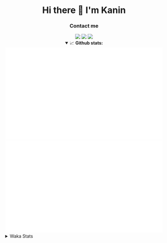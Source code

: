 <div align="center">
 <h1>Hi there 👋 I'm Kanin</h1>
 <h3>Contact me</h3>
 <a href="mailto:im@kanin.dev"><img src="https://img.shields.io/badge/gmail-%23D14836.svg?&style=for-the-badge&logo=gmail&logoColor=white"/></a>
 <a href="https://twitter.com/KaninDev"><img src="https://img.shields.io/badge/twitter-%231DA1F2.svg?&style=for-the-badge&logo=twitter&logoColor=white"/></a>
 <a href="https://www.linkedin.com/in/KaninDev"><img src="https://img.shields.io/badge/linkedin-%230077B5.svg?&style=for-the-badge&logo=linkedin&logoColor=white"/></a>
<details open>
  <summary>📈 <b>Github stats:</b></summary>
  <img src="https://github.com/Kanin/Kanin/blob/master/scripts/GitHubStats/generated/overview.svg"/>
  <img src="https://github.com/Kanin/Kanin/blob/master/scripts/GitHubStats/generated/languages.svg"/>
</details>
</div>

<details>
 <summary>Waka Stats</summary>

<!--START_SECTION:waka-->
![Profile Views](http://img.shields.io/badge/Profile%20Views-28-blue)

![Lines of code](https://img.shields.io/badge/From%20Hello%20World%20I%27ve%20Written-12698%20lines%20of%20code-blue)

**🐱 My Github Data** 

> 🏆 386 Contributions in the Year 2020
 > 
> 📦 13.3 kB Used in Github's Storage 
 > 
> 🚫 Not Opted to Hire
 > 
> 📜 7 Public Repositories 
 > 
> 🔑 3 Private Repositories  
 > 
**I'm an Early 🐤** 

```text
🌞 Morning    83 commits     ██████░░░░░░░░░░░░░░░░░░░   24.06% 
🌆 Daytime    123 commits    █████████░░░░░░░░░░░░░░░░   35.65% 
🌃 Evening    80 commits     █████░░░░░░░░░░░░░░░░░░░░   23.19% 
🌙 Night      59 commits     ████░░░░░░░░░░░░░░░░░░░░░   17.1%

```
📅 **I'm Most Productive on Sunday** 

```text
Monday       65 commits     ████░░░░░░░░░░░░░░░░░░░░░   18.84% 
Tuesday      43 commits     ███░░░░░░░░░░░░░░░░░░░░░░   12.46% 
Wednesday    52 commits     ███░░░░░░░░░░░░░░░░░░░░░░   15.07% 
Thursday     29 commits     ██░░░░░░░░░░░░░░░░░░░░░░░   8.41% 
Friday       41 commits     ███░░░░░░░░░░░░░░░░░░░░░░   11.88% 
Saturday     43 commits     ███░░░░░░░░░░░░░░░░░░░░░░   12.46% 
Sunday       72 commits     █████░░░░░░░░░░░░░░░░░░░░   20.87%

```


📊 **This Week I Spent My Time On** 

```text
⌚︎ Time Zone: America/New_York

💬 Programming Languages: 
JavaScript               7 mins              ████████████░░░░░░░░░░░░░   48.88% 
Properties               3 mins              ██████░░░░░░░░░░░░░░░░░░░   23.86% 
Groovy                   3 mins              █████░░░░░░░░░░░░░░░░░░░░   19.66% 
Git Config               0 secs              ░░░░░░░░░░░░░░░░░░░░░░░░░   3.44% 
Other                    0 secs              ░░░░░░░░░░░░░░░░░░░░░░░░░   2.87%

🔥 Editors: 
IntelliJ                 15 mins             █████████████████████████   100.0%

🐱‍💻 Projects: 
get-info                 7 mins              ████████████░░░░░░░░░░░░░   48.97% 
My-Skyblock              6 mins              █████████░░░░░░░░░░░░░░░░   37.96% 
Unknown Project          2 mins              ███░░░░░░░░░░░░░░░░░░░░░░   13.07%

💻 Operating System: 
Linux                    15 mins             █████████████████████████   100.0%

```

**I Mostly Code in Python** 

```text
Python                   17 repos            ███████████████████░░░░░░   77.27% 
JavaScript               2 repos             ██░░░░░░░░░░░░░░░░░░░░░░░   9.09% 
Kotlin                   1 repo              █░░░░░░░░░░░░░░░░░░░░░░░░   4.55% 
HTML                     1 repo              █░░░░░░░░░░░░░░░░░░░░░░░░   4.55% 
Java                     1 repo              █░░░░░░░░░░░░░░░░░░░░░░░░   4.55%

```


**Timeline**

![Chart not found](https://raw.githubusercontent.com/Kanin/Kanin/master/charts/bar_graph.png) 


<!--END_SECTION:waka-->
</details>
